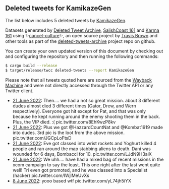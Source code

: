 ## Deleted tweets for KamikazeGen

The list below includes 5 deleted tweets by
[KamikazeGen](https://twitter.com/KamikazeGen).



Datasets generated by [Deleted Tweet Archive](https://twitter.com/deletedtweet161), 
[SalishCoast 161](https://twitter.com/SalishCoastA) and [Karma 161](https://twitter.com/KarmaOneSixOne) 
using ✨[cancel-culture](https://github.com/travisbrown/cancel-culture)✨, an open source project by 
[Travis Brown](https://twitter.com/travisbrown) and other tools as part of the 
[deleted-tweets-archive](https://github.com/salcoast/deleted-tweets-archive/) project repo on github.

You can create your own updated version of this document by checking out and configuring the
repository and then running the following commands:

```bash
$ cargo build --release
$ target/release/twcc deleted-tweets --report KamikazeGen
```

Please note that all tweets quoted here are sourced from the
[Wayback Machine](https://web.archive.org) and were not directly accessed through the Twitter API or
any Twitter client.

* [21 June 2022](https://web.archive.org/web/20220621061703/https://twitter.com/KamikazeGen/status/1539130202047094788): Then.... we had a not so great mission. about 3 different dudes almost died 3 different times (Gator, Drew, and Wern respectively). Everyone got hit except for Pat, and that was only because he kept running around the enemy shooting them in the back.   Plus, the VIP died.   :( pic.twitter.com/8EhKwzP8kv <!--1539130210800517125-->
* [21 June 2022](https://web.archive.org/web/20220621061703/https://twitter.com/KamikazeGen/status/1539130202047094788): Plus we got  @HazzardCountNat  and  @Kombat1919  made into dudes.   3rd pic is the loot from the above mission. pic.twitter.com/JGCpLoFtsD <!--1539130206354608128-->
* [21 June 2022](https://web.archive.org/web/20220621061703/https://twitter.com/KamikazeGen/status/1539130202047094788): Eve got classed into wrist rockets and Yoghurt killed 4 people and ran around the map stabbing aliens to death. Dani was wounded for 6 days, Bombacci for 10. pic.twitter.com/LJdN9H3aiX <!--1539130202047094788-->
* [21 June 2022](https://web.archive.org/web/20220621061703/https://twitter.com/KamikazeGen/status/1539130202047094788): We uhh.... have had a mixed bag of recent missions in the xcom campaign to say the least.   This one right after the last went quite well! Tri even got promoted, and he was classed into a Specialist (hacker) pic.twitter.com/IWjlMeUvXs <!--1539130197584269314-->
* [ 8 June 2022](https://web.archive.org/web/20220608060349/https://twitter.com/KamikazeGen/status/1534415813058478081): yooo based wtf pic.twitter.com/yL74jh5iYX <!--1534415813058478081-->
